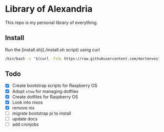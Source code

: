 # Library of Alexandria

This repo is my personal library of everything.

## Install

Run the [install.sh](./install.sh script) using curl

```sh
/bin/bash -c "$(curl -fsSL https://raw.githubusercontent.com/mortenvester1/library-of-alexandria/refs/heads/main/install.sh)"
```

## Todo

- [x] Create bootstrap scripts for Raspberry OS
- [x] Adopt `stow` for managing dotfiles
- [x] Create dotfiles for Raspberry OS
- [x] Look into nixos
- [x] remove nix
- [ ] migrate bootstrap pi to install
- [ ] update docs
- [ ] add cronjobs
